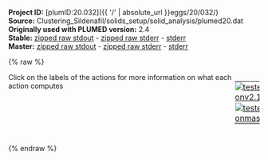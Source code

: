 **Project ID:** [plumID:20.032]({{ '/' | absolute_url }}eggs/20/032/)  
**Source:** Clustering_Sildenafil/solids_setup/solid_analysis/plumed20.dat  
**Originally used with PLUMED version:** 2.4  
**Stable:** [zipped raw stdout](plumed20.dat.plumed.stdout.txt.zip) - [zipped raw stderr](plumed20.dat.plumed.stderr.txt.zip) - [stderr](plumed20.dat.plumed.stderr)  
**Master:** [zipped raw stdout](plumed20.dat.plumed_master.stdout.txt.zip) - [zipped raw stderr](plumed20.dat.plumed_master.stderr.txt.zip) - [stderr](plumed20.dat.plumed_master.stderr)  

{% raw %}
<div style="width: 100%; float:left">
<div style="width: 90%; float:left" id="value_details_data/Clustering_Sildenafil/solids_setup/solid_analysis/plumed20.dat"> Click on the labels of the actions for more information on what each action computes </div>
<div style="width: 10%; float:left"><table><tr><td style="padding:1px"><a href="plumed20.dat.plumed.stderr"><img src="https://img.shields.io/badge/v2.10-passing-green.svg" alt="tested onv2.10" /></a></td></tr><tr><td style="padding:1px"><a href="plumed20.dat.plumed_master.stderr"><img src="https://img.shields.io/badge/master-passing-green.svg" alt="tested onmaster" /></a></td></tr></table></div></div>
<pre style="width=97%;">
<b name="data/Clustering_Sildenafil/solids_setup/solid_analysis/plumed20.dattA" onclick='showPath("data/Clustering_Sildenafil/solids_setup/solid_analysis/plumed20.dat","data/Clustering_Sildenafil/solids_setup/solid_analysis/plumed20.dattA","data/Clustering_Sildenafil/solids_setup/solid_analysis/plumed20.dattA","black")'>tA</b><span style="display:none;" id="data/Clustering_Sildenafil/solids_setup/solid_analysis/plumed20.dattA">The TORSION action with label <b>tA</b> calculates the following quantities:<table  align="center" frame="void" width="95%" cellpadding="5%"><tr><td width="5%"><b> Quantity </b>  </td><td width="5%"><b> Type </b>  </td><td><b> Description </b> </td></tr><tr><td width="5%">tA</td><td width="5%"><font color="black">scalar</font></td><td>the TORSION involving these atoms</td></tr></table></span>: <span class="plumedtooltip" style="color:green">TORSION<span class="right">Calculate a torsional angle. <a href="https://www.plumed.org/doc-master/user-doc/html/_t_o_r_s_i_o_n.html" style="color:green">More details</a><i></i></span></span> <span class="plumedtooltip">VECTOR1<span class="right">two atoms that define a vector<i></i></span></span>=1267,1261 <span class="plumedtooltip">AXIS<span class="right">two atoms that define an axis<i></i></span></span>=1261,1282 <span class="plumedtooltip">VECTOR2<span class="right">two atoms that define a vector<i></i></span></span>=1282,1288
<b name="data/Clustering_Sildenafil/solids_setup/solid_analysis/plumed20.dattB" onclick='showPath("data/Clustering_Sildenafil/solids_setup/solid_analysis/plumed20.dat","data/Clustering_Sildenafil/solids_setup/solid_analysis/plumed20.dattB","data/Clustering_Sildenafil/solids_setup/solid_analysis/plumed20.dattB","black")'>tB</b><span style="display:none;" id="data/Clustering_Sildenafil/solids_setup/solid_analysis/plumed20.dattB">The TORSION action with label <b>tB</b> calculates the following quantities:<table  align="center" frame="void" width="95%" cellpadding="5%"><tr><td width="5%"><b> Quantity </b>  </td><td width="5%"><b> Type </b>  </td><td><b> Description </b> </td></tr><tr><td width="5%">tB</td><td width="5%"><font color="black">scalar</font></td><td>the TORSION involving these atoms</td></tr></table></span>: <span class="plumedtooltip" style="color:green">TORSION<span class="right">Calculate a torsional angle. <a href="https://www.plumed.org/doc-master/user-doc/html/_t_o_r_s_i_o_n.html" style="color:green">More details</a><i></i></span></span> <span class="plumedtooltip">VECTOR1<span class="right">two atoms that define a vector<i></i></span></span>=1280,1269 <span class="plumedtooltip">AXIS<span class="right">two atoms that define an axis<i></i></span></span>=1269,1262 <span class="plumedtooltip">VECTOR2<span class="right">two atoms that define a vector<i></i></span></span>=1262,1290
<b name="data/Clustering_Sildenafil/solids_setup/solid_analysis/plumed20.dattC" onclick='showPath("data/Clustering_Sildenafil/solids_setup/solid_analysis/plumed20.dat","data/Clustering_Sildenafil/solids_setup/solid_analysis/plumed20.dattC","data/Clustering_Sildenafil/solids_setup/solid_analysis/plumed20.dattC","black")'>tC</b><span style="display:none;" id="data/Clustering_Sildenafil/solids_setup/solid_analysis/plumed20.dattC">The TORSION action with label <b>tC</b> calculates the following quantities:<table  align="center" frame="void" width="95%" cellpadding="5%"><tr><td width="5%"><b> Quantity </b>  </td><td width="5%"><b> Type </b>  </td><td><b> Description </b> </td></tr><tr><td width="5%">tC</td><td width="5%"><font color="black">scalar</font></td><td>the TORSION involving these atoms</td></tr></table></span>: <span class="plumedtooltip" style="color:green">TORSION<span class="right">Calculate a torsional angle. <a href="https://www.plumed.org/doc-master/user-doc/html/_t_o_r_s_i_o_n.html" style="color:green">More details</a><i></i></span></span> <span class="plumedtooltip">VECTOR1<span class="right">two atoms that define a vector<i></i></span></span>=1269,1262 <span class="plumedtooltip">AXIS<span class="right">two atoms that define an axis<i></i></span></span>=1262,1290 <span class="plumedtooltip">VECTOR2<span class="right">two atoms that define a vector<i></i></span></span>=1290,1302
<b name="data/Clustering_Sildenafil/solids_setup/solid_analysis/plumed20.dattD" onclick='showPath("data/Clustering_Sildenafil/solids_setup/solid_analysis/plumed20.dat","data/Clustering_Sildenafil/solids_setup/solid_analysis/plumed20.dattD","data/Clustering_Sildenafil/solids_setup/solid_analysis/plumed20.dattD","black")'>tD</b><span style="display:none;" id="data/Clustering_Sildenafil/solids_setup/solid_analysis/plumed20.dattD">The TORSION action with label <b>tD</b> calculates the following quantities:<table  align="center" frame="void" width="95%" cellpadding="5%"><tr><td width="5%"><b> Quantity </b>  </td><td width="5%"><b> Type </b>  </td><td><b> Description </b> </td></tr><tr><td width="5%">tD</td><td width="5%"><font color="black">scalar</font></td><td>the TORSION involving these atoms</td></tr></table></span>: <span class="plumedtooltip" style="color:green">TORSION<span class="right">Calculate a torsional angle. <a href="https://www.plumed.org/doc-master/user-doc/html/_t_o_r_s_i_o_n.html" style="color:green">More details</a><i></i></span></span> <span class="plumedtooltip">VECTOR1<span class="right">two atoms that define a vector<i></i></span></span>=1269,1278 <span class="plumedtooltip">AXIS<span class="right">two atoms that define an axis<i></i></span></span>=1278,1272 <span class="plumedtooltip">VECTOR2<span class="right">two atoms that define a vector<i></i></span></span>=1272,1265
<b name="data/Clustering_Sildenafil/solids_setup/solid_analysis/plumed20.dattE" onclick='showPath("data/Clustering_Sildenafil/solids_setup/solid_analysis/plumed20.dat","data/Clustering_Sildenafil/solids_setup/solid_analysis/plumed20.dattE","data/Clustering_Sildenafil/solids_setup/solid_analysis/plumed20.dattE","black")'>tE</b><span style="display:none;" id="data/Clustering_Sildenafil/solids_setup/solid_analysis/plumed20.dattE">The TORSION action with label <b>tE</b> calculates the following quantities:<table  align="center" frame="void" width="95%" cellpadding="5%"><tr><td width="5%"><b> Quantity </b>  </td><td width="5%"><b> Type </b>  </td><td><b> Description </b> </td></tr><tr><td width="5%">tE</td><td width="5%"><font color="black">scalar</font></td><td>the TORSION involving these atoms</td></tr></table></span>: <span class="plumedtooltip" style="color:green">TORSION<span class="right">Calculate a torsional angle. <a href="https://www.plumed.org/doc-master/user-doc/html/_t_o_r_s_i_o_n.html" style="color:green">More details</a><i></i></span></span> <span class="plumedtooltip">VECTOR1<span class="right">two atoms that define a vector<i></i></span></span>=1271,1275 <span class="plumedtooltip">AXIS<span class="right">two atoms that define an axis<i></i></span></span>=1275,1306 <span class="plumedtooltip">VECTOR2<span class="right">two atoms that define a vector<i></i></span></span>=1306,1321
<b name="data/Clustering_Sildenafil/solids_setup/solid_analysis/plumed20.dattF" onclick='showPath("data/Clustering_Sildenafil/solids_setup/solid_analysis/plumed20.dat","data/Clustering_Sildenafil/solids_setup/solid_analysis/plumed20.dattF","data/Clustering_Sildenafil/solids_setup/solid_analysis/plumed20.dattF","black")'>tF</b><span style="display:none;" id="data/Clustering_Sildenafil/solids_setup/solid_analysis/plumed20.dattF">The TORSION action with label <b>tF</b> calculates the following quantities:<table  align="center" frame="void" width="95%" cellpadding="5%"><tr><td width="5%"><b> Quantity </b>  </td><td width="5%"><b> Type </b>  </td><td><b> Description </b> </td></tr><tr><td width="5%">tF</td><td width="5%"><font color="black">scalar</font></td><td>the TORSION involving these atoms</td></tr></table></span>: <span class="plumedtooltip" style="color:green">TORSION<span class="right">Calculate a torsional angle. <a href="https://www.plumed.org/doc-master/user-doc/html/_t_o_r_s_i_o_n.html" style="color:green">More details</a><i></i></span></span> <span class="plumedtooltip">VECTOR1<span class="right">two atoms that define a vector<i></i></span></span>=1275,1306 <span class="plumedtooltip">AXIS<span class="right">two atoms that define an axis<i></i></span></span>=1306,1321 <span class="plumedtooltip">VECTOR2<span class="right">two atoms that define a vector<i></i></span></span>=1321,1317
<span class="plumedtooltip" style="color:green">PRINT<span class="right">Print quantities to a file. <a href="https://www.plumed.org/doc-master/user-doc/html/_p_r_i_n_t.html" style="color:green">More details</a><i></i></span></span> <span class="plumedtooltip">ARG<span class="right">the labels of the values that you would like to print to the file<i></i></span></span>=<b name="data/Clustering_Sildenafil/solids_setup/solid_analysis/plumed20.dattA">tA</b>,<b name="data/Clustering_Sildenafil/solids_setup/solid_analysis/plumed20.dattB">tB</b>,<b name="data/Clustering_Sildenafil/solids_setup/solid_analysis/plumed20.dattC">tC</b>,<b name="data/Clustering_Sildenafil/solids_setup/solid_analysis/plumed20.dattD">tD</b>,<b name="data/Clustering_Sildenafil/solids_setup/solid_analysis/plumed20.dattE">tE</b>,<b name="data/Clustering_Sildenafil/solids_setup/solid_analysis/plumed20.dattF">tF</b> <span class="plumedtooltip">FILE<span class="right">the name of the file on which to output these quantities<i></i></span></span>=cluster_data_20
<span style="display:none;" id="data/Clustering_Sildenafil/solids_setup/solid_analysis/plumed20.dat">The PRINT action with label <b></b> calculates something</span><span class="plumedtooltip" style="color:green">ENDPLUMED<span class="right">Terminate plumed input. <a href="https://www.plumed.org/doc-master/user-doc/html/_e_n_d_p_l_u_m_e_d.html" style="color:green">More details</a><i></i></span></span><span style="color:blue" class="comment">
</span></pre>
{% endraw %}

